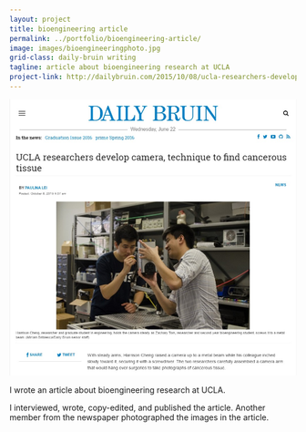 ```yaml
---
layout: project
title: bioengineering article
permalink: ../portfolio/bioengineering-article/
image: images/bioengineeringphoto.jpg
grid-class: daily-bruin writing
tagline: article about bioengineering research at UCLA
project-link: http://dailybruin.com/2015/10/08/ucla-researchers-develop-camera-technique-to-find-cancerous-tissue/
---
```


<img class="project-images" src="/assets/images/bioengineeringarticle.jpg" />

I wrote an article about bioengineering research at UCLA.

I interviewed, wrote, copy-edited, and published the article. Another member from the newspaper photographed the images in the article.
